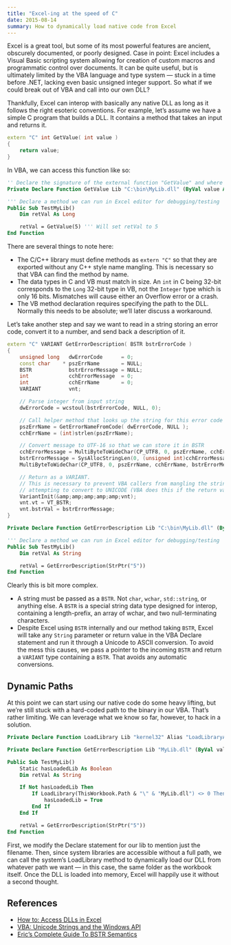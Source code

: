 ```yaml
---
title: "Excel-ing at the speed of C"
date: 2015-08-14
summary: How to dynamically load native code from Excel
---
```


Excel is a great tool, but some of its most powerful features are ancient, obscurely documented, or poorly designed. Case in point: Excel includes a Visual Basic scripting system allowing for creation of custom macros and programmatic control over documents. It can be quite useful, but is ultimately limited by the VBA language and type system — stuck in a time before .NET, lacking even basic unsigned integer support. So what if we could break out of VBA and call into our own DLL?

Thankfully, Excel can interop with basically any native DLL as long as it follows the right esoteric conventions. For example, let’s assume we have a simple C program that builds a DLL. It contains a method that takes an input and returns it.

```cpp
extern "C" int GetValue( int value )
{
    return value;
}
```

In VBA, we can access this function like so:

```vb
'' Declare the signature of the external function "GetValue" and where to find it
Private Declare Function GetValue Lib "C:\bin\MyLib.dll" (ByVal value As Long) As Long

''' Declare a method we can run in Excel editor for debugging/testing
Public Sub TestMyLib()
    Dim retVal As Long

    retVal = GetValue(5) ''' Will set retVal to 5
End Function
```

There are several things to note here:

-   The C/C++ library must define methods as `extern "C"` so that they are exported without any C++ style name mangling. This is necessary so that VBA can find the method by name.
-   The data types in C and VB must match in size. An `int` in C being 32-bit corresponds to the `Long` 32-bit type in VB, not the `Integer` type which is only 16 bits. Mismatches will cause either an Overflow error or a crash.
-   The VB method declaration requires specifying the path to the DLL. Normally this needs to be absolute; we’ll later discuss a workaround.

Let’s take another step and say we want to read in a string storing an error code, convert it to a number, and send back a description of it.

```cpp
extern "C" VARIANT GetErrorDescription( BSTR bstrErrorCode )
{
    unsigned long   dwErrorCode      = 0;
    const char    * pszErrName       = NULL;
    BSTR            bstrErrorMessage = NULL;
    int             cchErrorMessage  = 0;
    int             cchErrName       = 0;
    VARIANT         vnt;

    // Parse integer from input string
    dwErrorCode = wcstoul(bstrErrorCode, NULL, 0);

    // Call helper method that looks up the string for this error code
    pszErrName = GetErrorNameFromCode( dwErrorCode, NULL );
    cchErrName = (int)strlen(pszErrName);

    // Convert message to UTF-16 so that we can store it in BSTR
    cchErrorMessage = MultiByteToWideChar(CP_UTF8, 0, pszErrName, cchErrName, NULL, 0);
    bstrErrorMessage = SysAllocStringLen(0, (unsigned int)cchErrorMessage);
    MultiByteToWideChar(CP_UTF8, 0, pszErrName, cchErrName, bstrErrorMessage, cchErrorMessage);

    // Return as a VARIANT.
    // This is necessary to prevent VBA callers from mangling the string by
    // attempting to convert to UNICODE (VBA does this if the return value is just BSTR).
    VariantInit(&amp;amp;amp;amp;amp;vnt);
    vnt.vt = VT_BSTR;
    vnt.bstrVal = bstrErrorMessage;
}
```

```vb
Private Declare Function GetErrorDescription Lib "C:\bin\MyLib.dll" (ByVal value As LongPtr) As Variant

''' Declare a method we can run in Excel editor for debugging/testing
Public Sub TestMyLib()
    Dim retVal As String

    retVal = GetErrorDescription(StrPtr("5"))
End Function
```

Clearly this is bit more complex.

-   A string must be passed as a `BSTR`. Not `char`, `wchar`, `std::string`, or anything else. A `BSTR` is a special string data type designed for interop, containing a length-prefix, an array of wchar, and two null-terminating characters.
-   Despite Excel using `BSTR` internally and our method taking `BSTR`, Excel will take any `String` parameter or return value in the VBA Declare statement and run it through a Unicode to ASCII conversion. To avoid the mess this causes, we pass a pointer to the incoming `BSTR` and return a `VARIANT` type containing a `BSTR`. That avoids any automatic conversions.

## Dynamic Paths

At this point we can start using our native code do some heavy lifting, but we’re still stuck with a hard-coded path to the binary in our VBA. That’s rather limiting. We can leverage what we know so far, however, to hack in a solution.

```vb
Private Declare Function LoadLibrary Lib "kernel32" Alias "LoadLibraryA" (ByVal lpLibFileName As String) As LongPtr

Private Declare Function GetErrorDescription Lib "MyLib.dll" (ByVal value As LongPtr) As Variant

Public Sub TestMyLib()
    Static hasLoadedLib As Boolean
    Dim retVal As String

    If Not hasLoadedLib Then
        If LoadLibrary(ThisWorkbook.Path & "\" & "MyLib.dll") <> 0 Then
            hasLoadedLib = True
        End If
    End If

    retVal = GetErrorDescription(StrPtr("5"))
End Function
```

First, we modify the Declare statement for our lib to mention just the filename. Then, since system libraries are accessible without a full path, we can call the system’s LoadLibrary method to dynamically load our DLL from whatever path we want — in this case, the same folder as the workbook itself. Once the DLL is loaded into memory, Excel will happily use it without a second thought.

## References

-   [How to: Access DLLs in Excel](https://msdn.microsoft.com/en-us/library/office/bb687915.aspx)
-   [VBA: Unicode Strings and the Windows API](http://blog.nkadesign.com/2013/vba-unicode-strings-and-the-windows-api/)
-   [Eric’s Complete Guide To BSTR Semantics](https://docs.microsoft.com/en-us/archive/blogs/ericlippert/erics-complete-guide-to-bstr-semantics)
